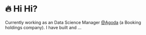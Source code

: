 # :fire: Hi Hi?

Currently working as an Data Science Manager [@Agoda](https://www.agoda.com) (a Booking holdings company). I have built and ... 
